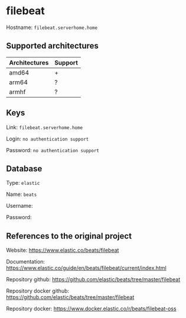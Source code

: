 # filebeat
Hostname: `filebeat.serverhome.home`

## Supported architectures
| Architectures | Support |
| :------------ | :------ |
| amd64         | +       |
| arm64         | ?       |
| armhf         | ?       |

## Keys
Link: `filebeat.serverhome.home`

Login: `no authentication support`

Password: `no authentication support`

## Database
Type: `elastic`

Name: `beats`

Username:

Password:

## References to the original project
Website: https://www.elastic.co/beats/filebeat

Documentation: https://www.elastic.co/guide/en/beats/filebeat/current/index.html

Repository github: https://github.com/elastic/beats/tree/master/filebeat

Repository docker github: https://github.com/elastic/beats/tree/master/filebeat

Repository docker: https://www.docker.elastic.co/r/beats/filebeat-oss